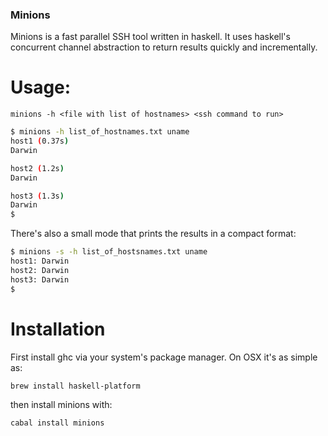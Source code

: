 ### Minions

Minions is a fast parallel SSH tool written in haskell. It uses haskell's
concurrent channel abstraction to return results quickly and incrementally.

# Usage:

```minions -h <file with list of hostnames> <ssh command to run>```

```bash
$ minions -h list_of_hostnames.txt uname
host1 (0.37s)
Darwin

host2 (1.2s)
Darwin

host3 (1.3s)
Darwin
$
```

There's also a small mode that prints the results in a compact format:

```bash
$ minions -s -h list_of_hostsnames.txt uname
host1: Darwin
host2: Darwin
host3: Darwin
$
```

# Installation

First install ghc via your system's package manager. On OSX it's as simple as:

```brew install haskell-platform```

then install minions with:

```cabal install minions```
